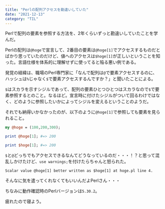 ```yaml
---
title: "Perlの配列アクセスを勘違いしていた"
date: "2021-12-13"
category: "TIL"
---
```


Perlで配列の要素を参照する方法を、2年くらいずっと勘違いしていたことを学んだ。

Perlの配列は`@hoge`で宣言して、2番目の要素は`@hoge[1]`でアクセスするものだとばかり思っていたのだけど、値へのアクセスは`$hoge[1]`が正しいということを知った。言語仕様を体系的に理解せずに使ってると陥る悪い例である。

発覚の経緯は、職場のPerl専門家に「なんで配列は`@`で要素アクセスするのに、ハッシュは`%`じゃなく`$`で要素アクセスするんですか？」と聞いたことによる。

`$`はスカラを示すシジルであって、配列の要素ひとつひとつはスカラなので`$`で要素参照するとのこと。なるほど。宣言時に付けたシジルがついて回るわけではなく、どのように参照したいかによってシジルを変えるということのようだ。

それでも納得いかなかったのが、以下のように`@hoge[1]`で参照しても要素を見られること。

```perl
my @hoge = (100,200,300);

print @hoge[1]; #=> 200

print $hoge[1]; #=> 200
```
`$`と`@`どっちでもアクセスできるなんてどうなっているのだ・・・！？と思って混乱しかけたけど、`use warnings;`を付けたらちゃんと怒られた。

```
Scalar value @hoge[1] better written as $hoge[1] at hoge.pl line 4.
```

そんなに気を遣ってくれなくてもいいんだよPerlさん・・・

ちなみに動作確認時のPerlバージョンは`5.30.2`。

疲れたので寝よう。

